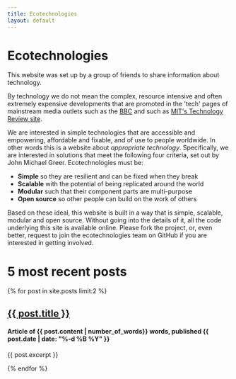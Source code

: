 ```yaml
---
title: Ecotechnologies
layout: default
---
```

 
# Ecotechnologies

This website was set up by a group of friends to share information about technology.

By technology we do not mean  the complex, resource intensive and often extremely expensive 
developments that are promoted in the 'tech' pages of mainstream media outlets
such as the [BBC](http://www.bbc.co.uk/news/technology/) and 
such as [MIT's Technology Review site](http://www.technologyreview.com/).

We are interested in simple technologies that are accessible and empowering,
affordable and fixable, and of use to people worldwide. In other words this 
is a website about *appropriate technology*. Specifically, we are interested 
in solutions that meet the following four criteria, set out by John Michael Greer.
Ecotechnologies must be:

 - **Simple** so they are resilient and can be fixed when they break 
 - **Scalable** with the potential of being replicated around the world
 - **Modular** such that their component parts are multi-purpose
 - **Open source** so other people can build on the work of others

Based on these ideal, this website is built in a way that is simple, scalable, modular and open source.
Without going into the details of it, all the code underlying this site is available online.
Please fork the project, or, even better, request to join the ecotechnologies team on GitHub 
if you are interested in getting involved.  

# 5 most recent posts

{% for post in site.posts limit:2 %}
                <h2><a href="{{ post.url }}">{{ post.title }} </a></h2>
                <h4>Article of {{ post.content | number_of_words}} words, published {{ post.date | date: "%-d %B %Y" }}</h4>
        <p>{{ post.excerpt }}</p>
  {% endfor %}
